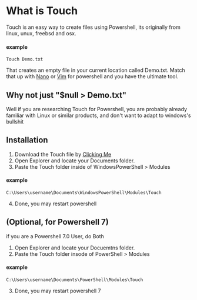 # What is Touch
Touch is an easy way to create files using Powershell, its originally from linux, unux, freebsd and osx.

#### example

```
Touch Demo.txt
```
That creates an empty file in your current location called Demo.txt. Match that up with [Nano](https://scoop.sh/#/apps?q=nano&s=0&d=1&o=true) or [Vim](https://www.vim.org/download.php) for powershell and you have the ultimate tool.


## Why not just "$null > Demo.txt"
Well if you are researching Touch for Powershell, you are probably already familiar with Linux or similar products, and don't want to adapt to windows's bullshit

## Installation

1. Download the Touch file by [Clicking Me](https://github.com/OlaYZen/Touch-Psm1/archive/refs/heads/master.zip)
2. Open Explorer and locate your Documents folder.
3. Paste the Touch folder inside of WindowsPowerShell > Modules

#### example

```
C:\Users\username\Documents\WindowsPowerShell\Modules\Touch
```

4. Done, you may restart powershell

## (Optional, for Powershell 7)
if you are a Powershell 7.0 User, do Both

1. Open Explorer and locate your Docuemtns folder.
2. Paste the Touch folder insode of PowerShell >  Modules

#### example

```
C:\Users\username\Documents\PowerShell\Modules\Touch
```

3. Done, you may restart powershell 7
